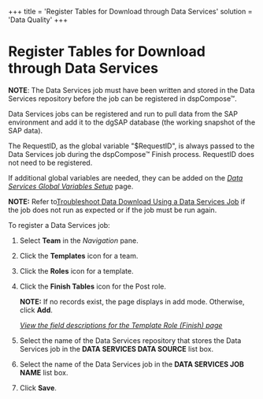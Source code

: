 +++
title = 'Register Tables for Download through Data Services'
solution = 'Data Quality'
+++

# Register Tables for Download through Data Services

**NOTE**: The Data Services job must have been written and stored in the
Data Services repository before the job can be registered in
dspCompose™.

Data Services jobs can be registered and run to pull data from the SAP
environment and add it to the dgSAP database (the working snapshot of
the SAP data).

The RequestID, as the global variable "$RequestID", is always passed to
the Data Services job during the dspCompose™ Finish process. RequestID
does not need to be registered.

If additional global variables are needed, they can be added on the
<span style="font-style: italic;">[Data Services Global Variables
Setup](../Page_Desc/Data_Services_Global_Variables_Setup.htm)</span>
page.

**NOTE:** Refer to[Troubleshoot Data Download Using a Data Services
Job](Troubleshoot_Data_Download_Using_a_Data_Services_Job.htm) if the
job does not run as expected or if the job must be run again.

To register a Data Services job:

1.  Select **Team** in the *Navigation* pane.

2.  Click the **Templates** icon for a team.

3.  Click the **Roles** icon for a template.

4.  Click <span>the **Finish Tables** icon</span> for the Post role.
    
    **NOTE:** If no records exist, the page displays in add mode.
    Otherwise, click <span style="font-weight: bold;">Add</span>.
    
    *[View the field descriptions for the Template Role (Finish)
    page](../Page_Desc/Template_Role_Finish.htm)*

5.  Select the name of the Data Services repository that stores the Data
    Services job in the **DATA SERVICES DATA SOURCE** list box.

6.  Select the name of the Data Services job in the **DATA SERVICES JOB
    NAME** list box.

7.  Click **Save**.
